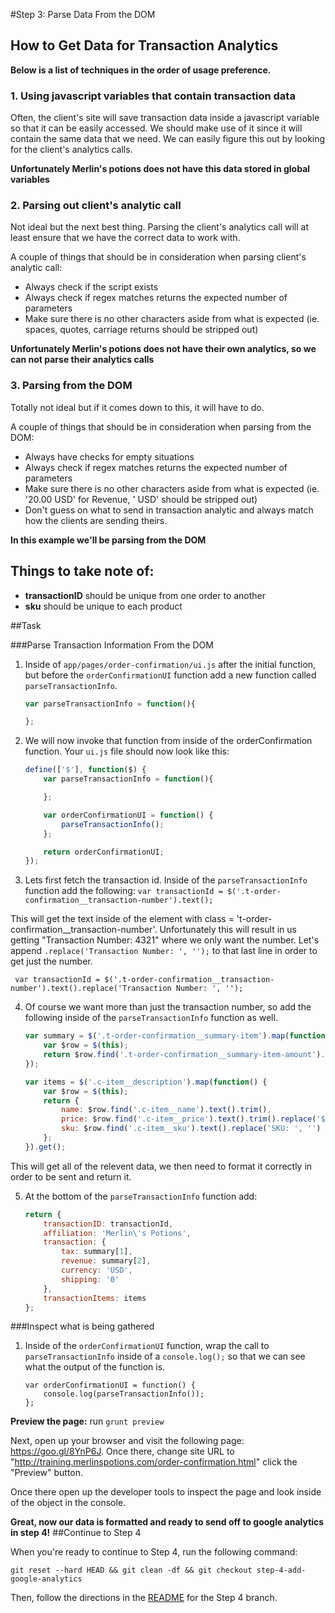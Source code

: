#Step 3: Parse Data From the DOM

## How to Get Data for Transaction Analytics
__Below is a list of techniques in the order of usage preference.__

### 1. Using javascript variables that contain transaction data
 
Often, the client's site will save transaction data inside a javascript variable so that it can be easily accessed. We should make use of it since it will contain the same data that we need. We can easily figure this out by looking for the client's analytics calls.

__Unfortunately Merlin's potions does not have this data stored in global variables__

### 2. Parsing out client's analytic call

Not ideal but the next best thing. Parsing the client's analytics call will at least ensure that we have the correct data to work with.

A couple of things that should be in consideration when parsing client's analytic call:

- Always check if the script exists
- Always check if regex matches returns the expected number of parameters
- Make sure there is no other characters aside from what is expected (ie. spaces, quotes, carriage returns should be stripped out)

__Unfortunately Merlin's potions does not have their own analytics, so we can not parse their analytics calls__

### 3. Parsing from the DOM

Totally not ideal but if it comes down to this, it will have to do. 

A couple of things that should be in consideration when parsing from the DOM:

- Always have checks for empty situations
- Always check if regex matches returns the expected number of parameters
- Make sure there is no other characters aside from what is expected (ie. '20.00 USD' for Revenue, ' USD' should be stripped out)
- Don't guess on what to send in transaction analytic and always match how the clients are sending theirs.

__In this example we'll be parsing from the DOM__

## Things to take note of:
- __transactionID__ should be unique from one order to another
- __sku__ should be unique to each product

##Task

###Parse Transaction Information From the DOM

1. Inside of `app/pages/order-confirmation/ui.js` after the initial function, but before the `orderConfirmationUI` function add a new function called `parseTransactionInfo`.
    ```javascript
    var parseTransactionInfo = function(){

    };
    ```
2. We will now invoke that function from inside of the orderConfirmation function. Your `ui.js` file should now look like this:

    ```javascript
    define(['$'], function($) {
        var parseTransactionInfo = function(){

        };

        var orderConfirmationUI = function() {
            parseTransactionInfo();
        };

        return orderConfirmationUI;
    });
    ```
3. Lets first fetch the transaction id.
Inside of the `parseTransactionInfo` function add the following:
`var transactionId = $('.t-order-confirmation__transaction-number').text();`

This will get the text inside of the element with class = 't-order-confirmation__transaction-number'. Unfortunately this will result in us getting "Transaction Number: 4321" where we only want the number. Let's append `.replace('Transaction Number: ', '');` to that last line in order to get just the number.

` var transactionId = $('.t-order-confirmation__transaction-number').text().replace('Transaction Number: ', '');`

4. Of course we want more than just the transaction number, so add the following inside of the `parseTransactionInfo` function as well.

    ```javascript
    var summary = $('.t-order-confirmation__summary-item').map(function() {
        var $row = $(this);
        return $row.find('.t-order-confirmation__summary-item-amount').text().trim();
    });

    var items = $('.c-item__description').map(function() {
        var $row = $(this);
        return {
            name: $row.find('.c-item__name').text().trim(),
            price: $row.find('.c-item__price').text().trim().replace('$', ''),
            sku: $row.find('.c-item__sku').text().replace('SKU: ', '')
        };
    }).get();
    ```
This will get all of the relevent data, we then need to format it correctly in order to be sent and return it. 

5. At the bottom of the `parseTransactionInfo` function add: 
    ```javascript
    return {
        transactionID: transactionId,
        affiliation: 'Merlin\'s Potions',
        transaction: {
            tax: summary[1],
            revenue: summary[2],
            currency: 'USD',
            shipping: '0'
        },
        transactionItems: items
    };
    ```

###Inspect what is being gathered

1. Inside of the `orderConfirmationUI` function, wrap the call to `parseTransactionInfo` inside of a `console.log();` so that we can see what the output of the function is.  

    ```
    var orderConfirmationUI = function() {
        console.log(parseTransactionInfo());
    };
    ```

__Preview the page:__
run `grunt preview`

Next, open up your browser and visit the following page: https://goo.gl/8YnP6J. Once there, change site URL to "http://training.merlinspotions.com/order-confirmation.html" click the "Preview" button. 

Once there open up the developer tools to inspect the page and look inside of the object in the console.

__Great, now our data is formatted and ready to send off to google analytics in step 4!__
##Continue to Step 4

When you're ready to continue to Step 4, run the following command:

```
git reset --hard HEAD && git clean -df && git checkout step-4-add-google-analytics
```

Then, follow the directions in the [README](https://github.com/mobify/workshop--analytics-transactions/blob/step-4-add-google-analytics/README.md) for the Step 4 branch.
